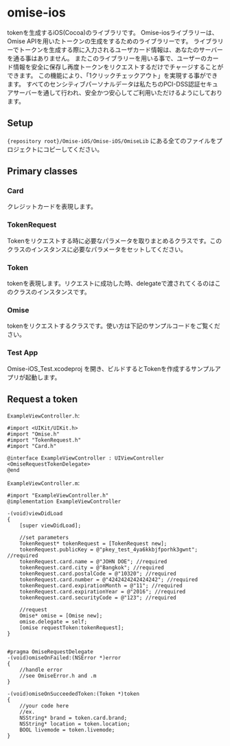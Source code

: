 omise-ios
=========
tokenを生成するiOS(Cocoa)のライブラリです。
Omise-iosライブラリーは、Omise APIを用いたトークンの生成をするためのライブラリーです。 ライブラリーでトークンを生成する際に入力されるユーザカード情報は、あなたのサーバーを通る事はありません。 またこのライブラリーを用いる事で、ユーザーのカード情報を安全に保存し再度トークンをリクエストするだけでチャージすることができます。 この機能により、「1クリックチェックアウト」を実現する事ができます。 すべてのセンシティブパーソナルデータは私たちのPCI-DSS認証セキュアサーバーを通して行われ、安全かつ安心してご利用いただけるようにしております。


## Setup

`{repository root}/Omise-iOS/Omise-iOS/OmiseLib` にある全てのファイルをプロジェクトにコピーしてください。

## Primary classes

### Card

クレジットカードを表現します。

### TokenRequest

Tokenをリクエストする時に必要なパラメータを取りまとめるクラスです。このクラスのインスタンスに必要なパラメータをセットしてください。

### Token

tokenを表現します。リクエストに成功した時、delegateで渡されてくるのはこのクラスのインスタンスです。

### Omise

tokenをリクエストするクラスです。使い方は下記のサンプルコードをご覧ください。

### Test App

Omise-iOS_Test.xcodeproj を開き、ビルドするとTokenを作成するサンプルアプリが起動します。

## Request a token

`ExampleViewController.h`:

```objc
#import <UIKit/UIKit.h>
#import "Omise.h"
#import "TokenRequest.h"
#import "Card.h"

@interface ExampleViewController : UIViewController <OmiseRequestTokenDelegate>
@end
```

`ExampleViewController.m`:

```objc
#import "ExampleViewController.h"
@implementation ExampleViewController

-(void)viewDidLoad
{
    [super viewDidLoad];

    //set parameters
    TokenRequest* tokenRequest = [TokenRequest new];
    tokenRequest.publicKey = @"pkey_test_4ya6kkbjfporhk3gwnt"; //required
    tokenRequest.card.name = @"JOHN DOE"; //required
    tokenRequest.card.city = @"Bangkok"; //required
    tokenRequest.card.postalCode = @"10320"; //required
    tokenRequest.card.number = @"4242424242424242"; //required
    tokenRequest.card.expirationMonth = @"11"; //required
    tokenRequest.card.expirationYear = @"2016"; //required
    tokenRequest.card.securityCode = @"123"; //required

    //request
    Omise* omise = [Omise new];
    omise.delegate = self;
    [omise requestToken:tokenRequest];
}


#pragma OmiseRequestDelegate
-(void)omiseOnFailed:(NSError *)error
{
    //handle error
    //see OmiseError.h and .m
}

-(void)omiseOnSucceededToken:(Token *)token
{
    //your code here
    //ex.
    NSString* brand = token.card.brand;
    NSString* location = token.location;
    BOOL livemode = token.livemode;
}
```
